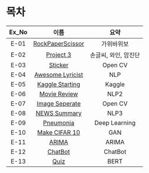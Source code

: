 # 목차

|Ex_No|이름|요약|
|:------:|:---:|:---:|
|E-01|[RockPaperScissor](https://github.com/youngchurl/EXPLORATION/blob/main/%5BE-01%5DRockscissorPaper/%5BE-01%5DRockPaperScissor.ipynb)|가위바위보|
|E-02|[Project 3](https://github.com/youngchurl/EXPLORATION/blob/main/%5BE-02%5D%20Project%203/%5BE-02%5D%20Project%203.ipynb)|손글씨, 와인, 암진단|
|E-03|[Sticker](https://github.com/youngchurl/EXPLORATION/blob/main/%5BE-03%5D%20Sticker/%5BE-03%5D%20Sticker.ipynb)|Open CV|
|E-04|[Awesome Lyricist](https://github.com/youngchurl/EXPLORATION/blob/main/%5BE-04%5D%20Awesome%20lyricist/%5BE-04%5D%20Awesome%20lyricist.ipynb)|NLP|
|E-05|[Kaggle Starting](https://github.com/youngchurl/EXPLORATION/blob/main/%5BE-05%5D%20Kaggle%20Starting/%5BE-05%5D%20Kaggle%20Starting.ipynb)|Kaggle|
|E-06|[Movie Review](https://github.com/youngchurl/EXPLORATION/blob/main/%5BE-06%5D%20Movie%20Review/%5BE-06%5D%20Movie%20Review%20(1).ipynb)|NLP2|
|E-07|[Image Seperate](https://github.com/youngchurl/EXPLORATION/blob/main/%5BE-07%5D%20Image%20Seperate/%5BE-07%5D%20Image%20seperate%20(1).ipynb)|Open CV|
|E-08|[NEWS Summary](https://github.com/youngchurl/EXPLORATION/blob/main/%5BE-08%5D%20NEWS%20Summary/%5BE-08%5D%20NEWS%20Summary.ipynb)|NLP3|
|E-09|[Pneumonia](https://github.com/youngchurl/EXPLORATION/blob/main/%5BE-09%5D%20Pneumonia/%5BE-09%5D%20Pneumonia.ipynb)|Deep Learning|
|E-10|[Make CIFAR 10](https://github.com/youngchurl/EXPLORATION/blob/main/%5BE-10%5D%20Make%20CIFAR%2010/%5BE-10%5D%20Make%20CIFAR.ipynb)|GAN|
|E-11|[ARIMA](https://github.com/youngchurl/EXPLORATION/blob/main/%5BE-11%5D%20ARIMA/%5BE-11%5D%20ARIMA.ipynb)|ARIMA|
|E-12|[ChatBot](https://github.com/youngchurl/EXPLORATION/blob/main/%5BE-12%5D%20ChatBot/%5BE-12%5D%20ChatBot.ipynb)|ChatBot|
|E-13|[Quiz](https://github.com/youngchurl/EXPLORATION/blob/main/%5BE-13%5D%20Quiz/%5BE-13%5D%20Quiz.ipynb)|BERT|
